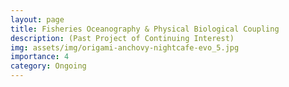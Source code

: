 ```yaml
---
layout: page
title: Fisheries Oceanography & Physical Biological Coupling
description: (Past Project of Continuing Interest)
img: assets/img/origami-anchovy-nightcafe-evo_5.jpg
importance: 4
category: Ongoing
---
```



